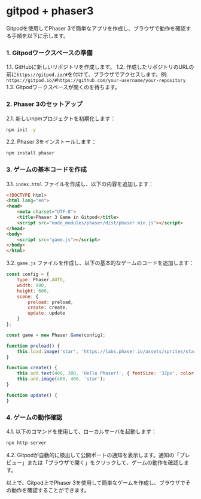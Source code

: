 # gitpod + phaser3

Gitpodを使用してPhaser 3で簡単なアプリを作成し、ブラウザで動作を確認する手順を以下に示します。

### 1. Gitpodワークスペースの準備

1.1. GitHubに新しいリポジトリを作成します。
1.2. 作成したリポジトリのURLの前に`https://gitpod.io/#`を付けて、ブラウザでアクセスします。例: `https://gitpod.io/#https://github.com/your-username/your-repository`
1.3. Gitpodワークスペースが開くのを待ちます。

### 2. Phaser 3のセットアップ

2.1. 新しいnpmプロジェクトを初期化します：

```bash
npm init -y
```

2.2. Phaser 3をインストールします：

```bash
npm install phaser
```

### 3. ゲームの基本コードを作成

3.1. `index.html` ファイルを作成し、以下の内容を追加します：

```html
<!DOCTYPE html>
<html lang="en">
<head>
    <meta charset="UTF-8">
    <title>Phaser 3 Game in Gitpod</title>
    <script src="node_modules/phaser/dist/phaser.min.js"></script>
</head>
<body>
    <script src="game.js"></script>
</body>
</html>
```

3.2. `game.js` ファイルを作成し、以下の基本的なゲームのコードを追加します：

```javascript
const config = {
    type: Phaser.AUTO,
    width: 800,
    height: 600,
    scene: {
        preload: preload,
        create: create,
        update: update
    }
};

const game = new Phaser.Game(config);

function preload() {
    this.load.image('star', 'https://labs.phaser.io/assets/sprites/star.png');
}

function create() {
    this.add.text(400, 300, 'Hello Phaser!', { fontSize: '32px', color: '#ffffff' }).setOrigin(0.5);
    this.add.image(400, 400, 'star');
}

function update() {
}
```

### 4. ゲームの動作確認

4.1. 以下のコマンドを使用して、ローカルサーバを起動します：

```bash
npx http-server
```

4.2. Gitpodが自動的に検出して公開ポートの通知を表示します。通知の「プレビュー」または「ブラウザで開く」をクリックして、ゲームの動作を確認します。

以上で、Gitpod上でPhaser 3を使用して簡単なゲームを作成し、ブラウザでその動作を確認することができます。